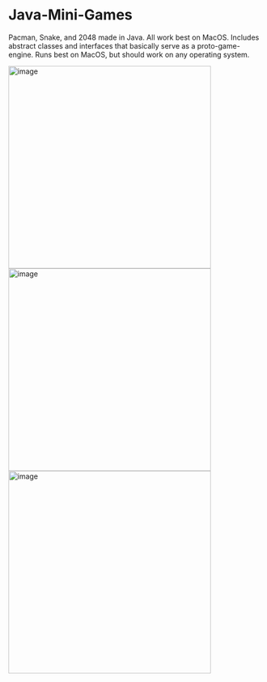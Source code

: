 # Java-Mini-Games
Pacman, Snake, and 2048 made in Java.
All work best on MacOS.
Includes abstract classes and interfaces that basically serve as a proto-game-engine.
Runs best on MacOS, but should work on any operating system.

<img width="400" alt="image" src="https://github.com/same19/Java-Mini-Games/assets/86081703/2b2416e8-8333-4c27-8f3a-1ea6554b9ce7">
<img width="400" alt="image" src="https://github.com/same19/Java-Mini-Games/assets/86081703/814a8261-16e4-4c41-b7fa-58f2f7934ba9">
<img width="400" alt="image" src="https://github.com/same19/Java-Mini-Games/assets/86081703/19c55598-fd4d-4845-884f-dba60bddd919">
